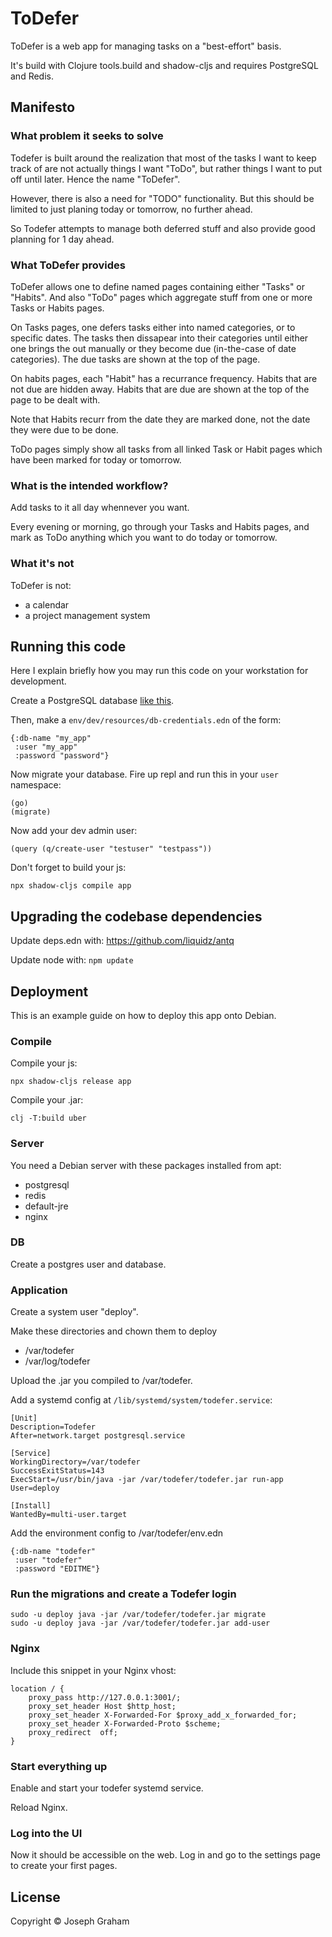 # ToDefer

ToDefer is a web app for managing tasks on a "best-effort" basis.

It's build with Clojure tools.build and shadow-cljs and requires PostgreSQL and
Redis.

## Manifesto

### What problem it seeks to solve

Todefer is built around the realization that most of the tasks I want to keep
track of are not actually things I want "ToDo", but rather things I want to put
off until later. Hence the name "ToDefer".

However, there is also a need for "TODO" functionality. But this should be
limited to just planing today or tomorrow, no further ahead.

So Todefer attempts to manage both deferred stuff and also provide good planning
for 1 day ahead.

### What ToDefer provides

ToDefer allows one to define named pages containing either "Tasks" or
"Habits". And also "ToDo" pages which aggregate stuff from one or more Tasks or
Habits pages.

On Tasks pages, one defers tasks either into named categories, or
to specific dates. The tasks then dissapear into their categories
until either one brings the out manually or they become due
(in-the-case of date categories). The due tasks are shown at the
top of the page.

On habits pages, each "Habit" has a recurrance frequency. Habits
that are not due are hidden away. Habits that are due are shown
at the top of the page to be dealt with.

Note that Habits recurr from the date they are marked done, not the
date they were due to be done.

ToDo pages simply show all tasks from all linked Task or Habit pages which have
been marked for today or tomorrow.

### What is the intended workflow?

Add tasks to it all day whennever you want.

Every evening or morning, go through your Tasks and Habits pages, and mark as
ToDo anything which you want to do today or tomorrow.

### What it's not

ToDefer is not:
- a calendar
- a project management system

## Running this code

Here I explain briefly how you may run this code on your workstation for development.

Create a PostgreSQL database [like this](http://readtheorg.xylon.me.uk/local_postgres.html#org12d8c14).

Then, make a `env/dev/resources/db-credentials.edn` of the form:
```
{:db-name "my_app"
 :user "my_app"
 :password "password"}
```

Now migrate your database. Fire up repl and run this in your `user` namespace:
```
(go)
(migrate)
```

Now add your dev admin user:
```
(query (q/create-user "testuser" "testpass"))
```

Don't forget to build your js:
```
npx shadow-cljs compile app
```

## Upgrading the codebase dependencies

Update deps.edn with: https://github.com/liquidz/antq

Update node with: `npm update`

## Deployment

This is an example guide on how to deploy this app onto Debian.

### Compile
Compile your js:
```
npx shadow-cljs release app
```

Compile your .jar:
```
clj -T:build uber
```

### Server
You need a Debian server with these packages installed from apt:
- postgresql
- redis
- default-jre
- nginx

### DB
Create a postgres user and database.

### Application
Create a system user "deploy".

Make these directories and chown them to deploy
- /var/todefer
- /var/log/todefer

Upload the .jar you compiled to /var/todefer.

Add a systemd config at `/lib/systemd/system/todefer.service`:
```
[Unit]
Description=Todefer
After=network.target postgresql.service

[Service]
WorkingDirectory=/var/todefer
SuccessExitStatus=143
ExecStart=/usr/bin/java -jar /var/todefer/todefer.jar run-app
User=deploy

[Install]
WantedBy=multi-user.target
```

Add the environment config to /var/todefer/env.edn
```
{:db-name "todefer"
 :user "todefer"
 :password "EDITME"}
```

### Run the migrations and create a Todefer login
```
sudo -u deploy java -jar /var/todefer/todefer.jar migrate
sudo -u deploy java -jar /var/todefer/todefer.jar add-user
```

### Nginx
Include this snippet in your Nginx vhost:
```
location / {
    proxy_pass http://127.0.0.1:3001/;
    proxy_set_header Host $http_host;
    proxy_set_header X-Forwarded-For $proxy_add_x_forwarded_for;
    proxy_set_header X-Forwarded-Proto $scheme;
    proxy_redirect  off;
}
```

### Start everything up

Enable and start your todefer systemd service.

Reload Nginx.

### Log into the UI

Now it should be accessible on the web. Log in and go to the settings page to
create your first pages.

## License

Copyright © Joseph Graham
